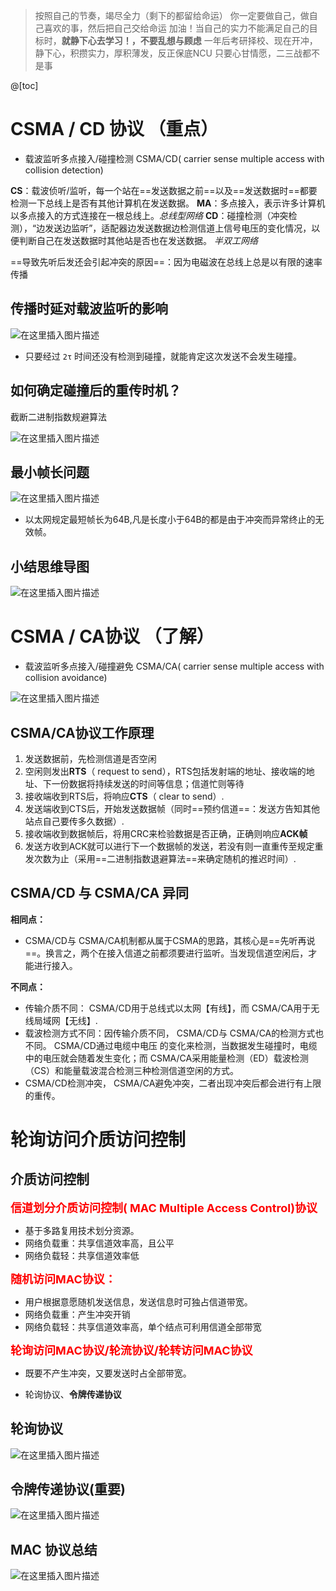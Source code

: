 ﻿> 按照自己的节奏，竭尽全力（剩下的都留给命运）
你一定要做自己，做自己喜欢的事，然后把自己交给命运
加油！当自己的实力不能满足自己的目标时，**就静下心去学习！，不要乱想与顾虑**
一年后考研择校、现在开冲，静下心，积攒实力，厚积薄发，反正保底NCU
只要心甘情愿，二三战都不是事

@[toc]
# CSMA / CD 协议 （重点）
- 载波监听多点接入/碰撞检测 CSMA/CD( carrier sense multiple access with collision detection)

**CS**：载波侦听/监听，每一个站在==发送数据之前==以及==发送数据时==都要检测一下总线上是否有其他计算机在发送数据。
**MA**：多点接入，表示许多计算机以多点接入的方式连接在一根总线上。*总线型网络*
**CD**：碰撞检测（冲突检测），“边发送边监听”，适配器边发送数据边检测信道上信号电压的变化情况，以便判断自己在发送数据时其他站是否也在发送数据。 *半双工网络*


==导致先听后发还会引起冲突的原因==：因为电磁波在总线上总是以有限的速率传播
## 传播时延对载波监听的影响

![在这里插入图片描述](https://img-blog.csdnimg.cn/9baca283faa14c67b6ef03951c091a45.png?x-oss-process=image/watermark,type_ZmFuZ3poZW5naGVpdGk,shadow_10,text_aHR0cHM6Ly9ibG9nLmNzZG4ubmV0L1F1YW50dW1Zb3U=,size_16,color_FFFFFF,t_70)
- 只要经过 `2τ` 时间还没有检测到碰撞，就能肯定这次发送不会发生碰撞。

## 如何确定碰撞后的重传时机？
截断二进制指数规避算法

![在这里插入图片描述](https://img-blog.csdnimg.cn/c0fcb67e38fc4e468075b6a79f6cb74d.png?x-oss-process=image/watermark,type_ZmFuZ3poZW5naGVpdGk,shadow_10,text_aHR0cHM6Ly9ibG9nLmNzZG4ubmV0L1F1YW50dW1Zb3U=,size_16,color_FFFFFF,t_70)
## 最小帧长问题
![在这里插入图片描述](https://img-blog.csdnimg.cn/b5d133dd6fa64b35ba9148ef200003a8.png?x-oss-process=image/watermark,type_ZmFuZ3poZW5naGVpdGk,shadow_10,text_aHR0cHM6Ly9ibG9nLmNzZG4ubmV0L1F1YW50dW1Zb3U=,size_16,color_FFFFFF,t_70)

- 以太网规定最短帧长为64B,凡是长度小于64B的都是由于冲突而异常终止的无效帧。

## 小结思维导图
![在这里插入图片描述](https://img-blog.csdnimg.cn/973573e63f5c4b35987bed3a9d0ed9b7.png?x-oss-process=image/watermark,type_ZmFuZ3poZW5naGVpdGk,shadow_10,text_aHR0cHM6Ly9ibG9nLmNzZG4ubmV0L1F1YW50dW1Zb3U=,size_16,color_FFFFFF,t_70)
# CSMA / CA协议 （了解）
- 载波监听多点接入/碰撞避免 CSMA/CA( carrier sense multiple access with collision avoidance)

![在这里插入图片描述](https://img-blog.csdnimg.cn/cc1d58fd58644341b9e2d3cca038c8e9.png?x-oss-process=image/watermark,type_ZmFuZ3poZW5naGVpdGk,shadow_10,text_aHR0cHM6Ly9ibG9nLmNzZG4ubmV0L1F1YW50dW1Zb3U=,size_16,color_FFFFFF,t_70)
## CSMA/CA协议工作原理

 1. 发送数据前，先检测信道是否空闲
 2. 空闲则发出**RTS**（ request to send），RTS包括发射端的地址、接收端的地址、下一份数据将持续发送的时间等信息；信道忙则等待
 3. 接收端收到RTS后，将响应**CTS**（ clear to send）.
 4. 发送端收到CTS后，开始发送数据帧（同时==预约信道==：发送方告知其他站点自己要传多久数据）.
 5. 接收端收到数据帧后，将用CRC来检验数据是否正确，正确则响应**ACK帧**
 6. 发送方收到ACK就可以进行下一个数据帧的发送，若没有则一直重传至规定重发次数为止（采用==二进制指数退避算法==来确定随机的推迟时间）.

## CSMA/CD 与  CSMA/CA 异同
**相同点：**
- CSMA/CD与 CSMA/CA机制都从属于CSMA的思路，其核心是==先听再说==。换言之，两个在接入信道之前都须要进行监听。当发现信道空闲后，才能进行接入。

**不同点：**
- 传输介质不同： CSMA/CD用于总线式以太网【有线】，而 CSMA/CA用于无线局域网【无线】.
- 载波检测方式不同：因传输介质不同， CSMA/CD与 CSMA/CA的检测方式也不同。 CSMA/CD通过电缆中电压
的变化来检测，当数据发生碰撞时，电缆中的电压就会随着发生变化；而 CSMA/CA采用能量检测（ED）载波检测（CS）和能量载波混合检测三种检测信道空闲的方式。
- CSMA/CD检测冲突， CSMA/CA避免冲突，二者出现冲突后都会进行有上限的重传。


# 轮询访问介质访问控制
##  介质访问控制
<font color=red size=4>**信道划分介质访问控制( MAC Multiple  Access Control)协议**</font>
- 基于多路复用技术划分资源。
- 网络负载重：共享信道效率高，且公平
- 网络负载轻：共享信道效率低

<font color=red size=4>**随机访问MAC协议：**</font>
- 用户根据意愿随机发送信息，发送信息时可独占信道带宽。
- 网络负载重：产生冲突开销
- 网络负载轻：共享信道效率高，单个结点可利用信道全部带宽

<font color=red size=4>**轮询访问MAC协议/轮流协议/轮转访问MAC协议**</font>
- 既要不产生冲突，又要发送时占全部带宽。

- 轮询协议、**令牌传递协议**

## 轮询协议
![在这里插入图片描述](https://img-blog.csdnimg.cn/eb0f43ec193746c0a0c99f3ecbd99599.png?x-oss-process=image/watermark,type_ZmFuZ3poZW5naGVpdGk,shadow_10,text_aHR0cHM6Ly9ibG9nLmNzZG4ubmV0L1F1YW50dW1Zb3U=,size_16,color_FFFFFF,t_70)
## 令牌传递协议(重要)

![在这里插入图片描述](https://img-blog.csdnimg.cn/dbcd2561d95243a193bab3718bda798f.png?x-oss-process=image/watermark,type_ZmFuZ3poZW5naGVpdGk,shadow_10,text_aHR0cHM6Ly9ibG9nLmNzZG4ubmV0L1F1YW50dW1Zb3U=,size_16,color_FFFFFF,t_70)
## MAC 协议总结
![在这里插入图片描述](https://img-blog.csdnimg.cn/f970c2bc405e4f12bcb8ccb247206ef4.png?x-oss-process=image/watermark,type_ZmFuZ3poZW5naGVpdGk,shadow_10,text_aHR0cHM6Ly9ibG9nLmNzZG4ubmV0L1F1YW50dW1Zb3U=,size_16,color_FFFFFF,t_70)

